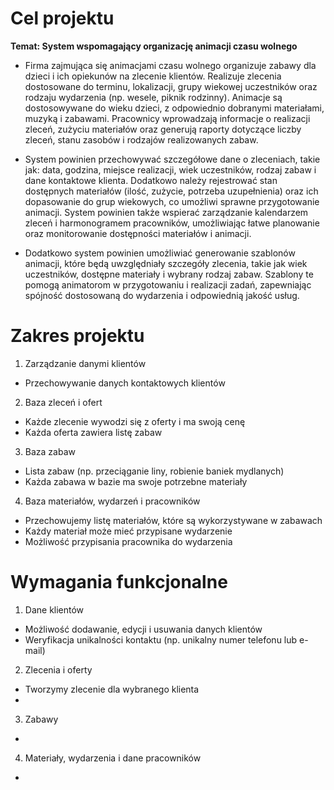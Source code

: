 # Cel projektu
**Temat: System wspomagający organizację animacji czasu wolnego**

- Firma zajmująca się animacjami czasu wolnego organizuje zabawy dla dzieci i ich opiekunów na zlecenie klientów. Realizuje zlecenia dostosowane do terminu, lokalizacji, grupy wiekowej uczestników oraz rodzaju wydarzenia (np. wesele, piknik rodzinny). Animacje są dostosowywane do wieku dzieci, z odpowiednio dobranymi materiałami, muzyką i zabawami. Pracownicy wprowadzają informacje o realizacji zleceń, zużyciu materiałów oraz generują raporty dotyczące liczby zleceń, stanu zasobów i rodzajów realizowanych zabaw. 

- System powinien przechowywać szczegółowe dane o zleceniach, takie jak: data, godzina, miejsce realizacji, wiek uczestników, rodzaj zabaw i dane kontaktowe klienta. Dodatkowo należy rejestrować stan dostępnych materiałów (ilość, zużycie, potrzeba uzupełnienia) oraz ich dopasowanie do grup wiekowych, co umożliwi sprawne przygotowanie animacji. System powinien także wspierać zarządzanie kalendarzem zleceń i harmonogramem pracowników, umożliwiając łatwe planowanie oraz monitorowanie dostępności materiałów i animacji. 

- Dodatkowo system powinien umożliwiać generowanie szablonów animacji, które będą uwzględniały szczegóły zlecenia, takie jak wiek uczestników, dostępne materiały i wybrany rodzaj zabaw. Szablony te pomogą animatorom w przygotowaniu i realizacji zadań, zapewniając spójność dostosowaną do wydarzenia i odpowiednią jakość usług.


# Zakres projektu

1. Zarządzanie danymi klientów
- Przechowywanie danych kontaktowych klientów

2. Baza zleceń i ofert
- Każde zlecenie wywodzi się z oferty i ma swoją cenę
- Każda oferta zawiera listę zabaw

3. Baza zabaw
- Lista zabaw (np. przeciąganie liny, robienie baniek mydlanych)
- Każda zabawa w bazie ma swoje potrzebne materiały

4. Baza materiałów, wydarzeń i pracowników
- Przechowujemy listę materiałów, które są wykorzystywane w zabawach
- Każdy materiał może mieć przypisane wydarzenie
- Możliwość przypisania pracownika do wydarzenia


# Wymagania funkcjonalne

1. Dane klientów
- Możliwość dodawanie, edycji i usuwania danych klientów
- Weryfikacja unikalności kontaktu (np. unikalny numer telefonu lub e-mail)

2. Zlecenia i oferty
- Tworzymy zlecenie dla wybranego klienta
- 

3. Zabawy
- 

4. Materiały, wydarzenia i dane pracowników
-